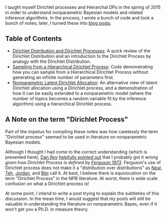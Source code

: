 I taught myself Dirichlet processes and Hierarchal DPs in the spring of 2015 in order to understand nonparametric Bayesian models and related inference algorithms. In the process, I wrote a bunch of code and took a bunch of notes; later, I turned these into [blog posts](http://stiglerdiet.com/category/nonparametric-bayes.html).

## Table of Contents

* [Dirichlet Distribution and Dirichlet Processes](https://github.com/tdhopper/notes-on-dirichlet-processes/blob/master/2015-07-28-dirichlet-distribution-dirichlet-process.ipynb): A quick review of the Dirichlet Distribution and an introduction to the Dirichlet Process by analogy with the Dirichlet Distribution.
* [Sampling from a Hierarchical Dirichlet Process](https://github.com/tdhopper/notes-on-dirichlet-processes/blob/master/2015-07-30-sampling-from-a-hierarchical-dirichlet-process.ipynb): Code demonstrating how you can sample from a Hierarchical Dirichlet Process without generating an infinite number of parameters first.
* [Nonparametric Latent Dirichlet Allocation](https://github.com/tdhopper/notes-on-dirichlet-processes/blob/master/2015-08-03-nonparametric-latent-dirichlet-allocation.ipynb): An alternative view of latent Dirichlet allocation using a Dirichlet process, and a demonstration of how it can be easily extended to a nonparametric model (where the number of topics becomes a random variable fit by the inference algorithm) using a hierarchical Dirichlet process.

## A Note on the term "Dirichlet Process"

Part of the impetus for compiling these notes was how carelessly the term "Dirichlet process" seemed to be used in literature on nonparametric Bayesian models.

Although I thought I had come to the correct understanding (which is presented here), [Dan Roy](https://twitter.com/roydanroy) [helpfully pointed out](http://danroy.org/marginalia/Nomenclature_for_stochastic_processes_and_Bayesian_nonparametric_statistics) that I probably got it wrong _given how Dirichlet Process is defined by [Ferguson 1973](http://www.cs.berkeley.edu/~jordan/courses/281B-spring04/readings/ferguson.pdf)_. Ferguson's use of Dirichlet process does not make it a "distribution over distributions" as [Neal](http://www.stat.columbia.edu/npbayes/papers/neal_sampling.pdf), [Teh](http://www.stats.ox.ac.uk/~teh/research/npbayes/Teh2010a.pdf), [Jordan](http://www.cs.berkeley.edu/~jordan/courses/281B-spring04/lectures/dp1.pdf), and [Blei](http://web.mit.edu/sjgershm/www/GershmanBlei12.pdf) call it. At best, I believe there is equivocation on the term "Dirichlet Process" in the NPB literature. At worst, there is wide scale confusion on what a Dirichlet process is!

At some point, I intend to write a post trying to explain the subtleties of this discussion. In the mean time, I would suggest that my posts will still be valuable in understanding the literature on nonparametric Bayes, even if it won't get you a Ph.D. in measure theory.